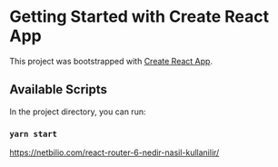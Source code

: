 # Getting Started with Create React App

This project was bootstrapped with [Create React App](https://github.com/facebook/create-react-app).

## Available Scripts

In the project directory, you can run:

### `yarn start`


https://netbilio.com/react-router-6-nedir-nasil-kullanilir/